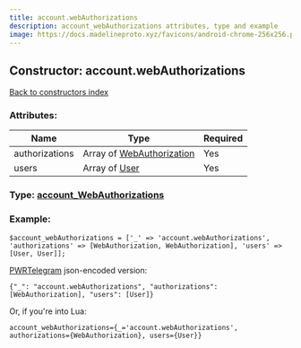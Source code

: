 ```yaml
---
title: account.webAuthorizations
description: account_webAuthorizations attributes, type and example
image: https://docs.madelineproto.xyz/favicons/android-chrome-256x256.png
---
```

## Constructor: account.webAuthorizations  
[Back to constructors index](index.md)



### Attributes:

| Name     |    Type       | Required |
|----------|---------------|----------|
|authorizations|Array of [WebAuthorization](../types/WebAuthorization.md) | Yes|
|users|Array of [User](../types/User.md) | Yes|



### Type: [account\_WebAuthorizations](../types/account_WebAuthorizations.md)


### Example:

```
$account_webAuthorizations = ['_' => 'account.webAuthorizations', 'authorizations' => [WebAuthorization, WebAuthorization], 'users' => [User, User]];
```  

[PWRTelegram](https://pwrtelegram.xyz) json-encoded version:

```
{"_": "account.webAuthorizations", "authorizations": [WebAuthorization], "users": [User]}
```


Or, if you're into Lua:  


```
account_webAuthorizations={_='account.webAuthorizations', authorizations={WebAuthorization}, users={User}}

```


